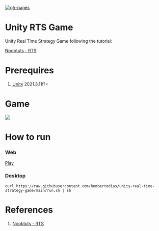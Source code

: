 [![gh-pages](https://github.com/humbertodias/unity-real-time-strategy-game/actions/workflows/gh-pages.yml/badge.svg)](https://github.com/humbertodias/unity-real-time-strategy-game/actions/workflows/gh-pages.yml)

# Unity RTS Game

Unity Real Time Strategy Game following the tutorial:

[Noobtuts - RTS](https://noobtuts.com/unity/real-time-strategy-game)

# Prerequires

1. [Unity](https://unity3d.com/pt/get-unity/download) 2021.3.11f1+

# Game

![](doc/output.png)

# How to run

### Web

[Play](https://humbertodias.github.io/unity-real-time-strategy-game)


### Desktop

```shell
curl https://raw.githubusercontent.com/humbertodias/unity-real-time-strategy-game/main/run.sh | sh
```

# References

1. [Noobtuts - RTS](https://noobtuts.com/unity/real-time-strategy-game)
